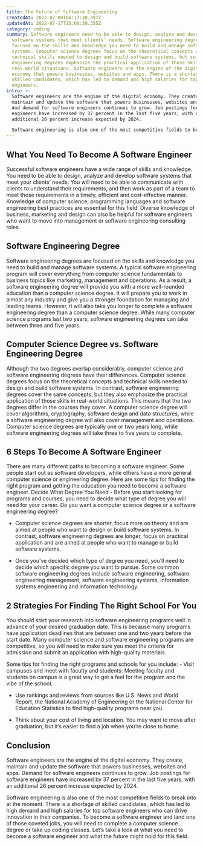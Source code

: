 ```yaml
---
title: The Future of Software Engineering
createdAt: 2022-07-09T06:17:30.397Z
updatedAt: 2022-07-17T15:00:30.355Z
category: coding
summary: Software engineers need to be able to design, analyze and develop
  software systems that meet clients’ needs. Software engineering degrees are
  focused on the skills and knowledge you need to build and manage software
  systems. Computer science degrees focus on the theoretical concepts and
  technical skills needed to design and build software systems, but software
  engineering degrees emphasize the practical application of those skills in
  real-world situations. Software engineers are the engine of the digital
  economy that powers businesses, websites and apps. There is a shortage of
  skilled candidates, which has led to demand and high salaries for top software
  engineers.
intro: >-
  Software engineers are the engine of the digital economy. They create,
  maintain and update the software that powers businesses, websites and apps.
  And demand for software engineers continues to grow. Job postings for software
  engineers have increased by 37 percent in the last five years, with an
  additional 26 percent increase expected by 2024. 

  Software engineering is also one of the most competitive fields to break into at the moment. There is a shortage of skilled candidates, which has led to high demand and high salaries for top software engineers who can drive innovation in their companies. To become a software engineer and land one of those coveted jobs, you will need to complete a computer science degree or take up coding classes. Let’s take a look at what you need to become a software engineer and what the future might hold for this field.
---
```


## What You Need To Become A Software Engineer

Successful software engineers have a wide range of skills and knowledge. You need to be able to design, analyze and develop software systems that meet your clients’ needs. You will need to be able to communicate with clients to understand their requirements, and then work as part of a team to meet those requirements in a timely, efficient and cost-effective manner. Knowledge of computer science, programming languages and software engineering best practices are essential for this field. Diverse knowledge of business, marketing and design can also be helpful for software engineers who want to move into management or software engineering consulting roles.

## Software Engineering Degree

Software engineering degrees are focused on the skills and knowledge you need to build and manage software systems. A typical software engineering program will cover everything from computer science fundamentals to business topics like marketing, management and operations. As a result, a software engineering degree will provide you with a more well-rounded education than a computer science degree. It will prepare you to work in almost any industry and give you a stronger foundation for managing and leading teams. However, it will also take you longer to complete a software engineering degree than a computer science degree. While many computer science programs last two years, software engineering degrees can take between three and five years.

## Computer Science Degree vs. Software Engineering Degree

Although the two degrees overlap considerably, computer science and software engineering degrees have their differences. Computer science degrees focus on the theoretical concepts and technical skills needed to design and build software systems. In contrast, software engineering degrees cover the same concepts, but they also emphasize the practical application of those skills in real-world situations. This means that the two degrees differ in the courses they cover. A computer science degree will cover algorithms, cryptography, software design and data structures, while a software engineering degree will also cover management and operations. Computer science degrees are typically one or two years long, while software engineering degrees will take three to five years to complete.

## 6 Steps To Become A Software Engineer

There are many different paths to becoming a software engineer. Some people start out as software developers, while others have a more general computer science or engineering degree. Here are some tips for finding the right program and getting the education you need to become a software engineer. Decide What Degree You Need - Before you start looking for programs and courses, you need to decide what type of degree you will need for your career. Do you want a computer science degree or a software engineering degree?

- Computer science degrees are shorter, focus more on theory and are aimed at people who want to design or build software systems. In contrast, software engineering degrees are longer, focus on practical application and are aimed at people who want to manage or build software systems.

- Once you’ve decided which type of degree you need, you’ll need to decide which specific degree you want to pursue. Some common software engineering degrees include software engineering, software engineering management, software engineering systems, information systems engineering and information technology.

## 2 Strategies For Finding The Right School For You

You should start your research into software engineering programs well in advance of your desired graduation date. This is because many programs have application deadlines that are between one and two years before the start date. Many computer science and software engineering programs are competitive, so you will need to make sure you meet the criteria for admission and submit an application with high-quality materials.

Some tips for finding the right programs and schools for you include: - Visit campuses and meet with faculty and students: Meeting faculty and students on campus is a great way to get a feel for the program and the vibe of the school.

- Use rankings and reviews from sources like U.S. News and World Report, the National Academy of Engineering or the National Center for Education Statistics to find high-quality programs near you.

- Think about your cost of living and location. You may want to move after graduation, but it’s easier to find a job when you’re close to home.

## Conclusion

Software engineers are the engine of the digital economy. They create, maintain and update the software that powers businesses, websites and apps. Demand for software engineers continues to grow. Job postings for software engineers have increased by 37 percent in the last five years, with an additional 26 percent increase expected by 2024.

Software engineering is also one of the most competitive fields to break into at the moment. There is a shortage of skilled candidates, which has led to high demand and high salaries for top software engineers who can drive innovation in their companies. To become a software engineer and land one of those coveted jobs, you will need to complete a computer science degree or take up coding classes. Let’s take a look at what you need to become a software engineer and what the future might hold for this field.
